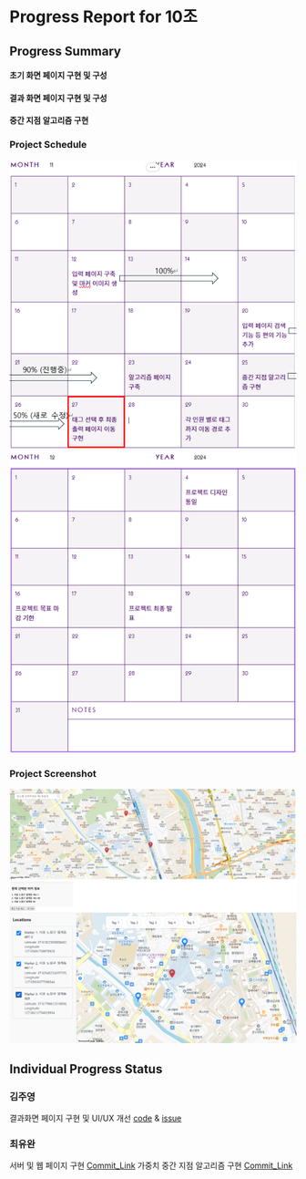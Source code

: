 # Progress Report for 10조

## Progress Summary 
#### 초기 화면 페이지 구현 및 구성
#### 결과 화면 페이지 구현 및 구성
#### 중간 지점 알고리즘 구현

### Project Schedule
![schdule](/images/schedule_11.png)
![schdule](/images/schedule_12.png)

### Project Screenshot

![screenshot2](/images/screenshot3.png)
![screenshot2](/images/screenshot2.png)



## Individual Progress Status

### 김주영
결과화면 페이지 구현 및 UI/UX 개선 [code](https://github.com/cssrex/kw-2024-group10/commit/0dae3a695f6e918124bff895048788572d0c6683)             & [issue](https://github.com/cssrex/kw-2024-group10/issues/10)


### 최유완 
서버 및 웹 페이지 구현 [Commit_Link](https://github.com/cssrex/kw-2024-group10/commit/f40816371a00041c0888f0c24243d076f40527ff)
가중치 중간 지점 알고리즘 구현 [Commit_Link](https://github.com/cssrex/kw-2024-group10/commit/cd619afaacad922e1cce01aa314551f63d67edda)